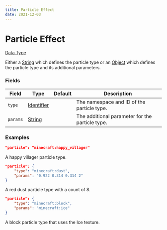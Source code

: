 ```yaml
---
title: Particle Effect
date: 2021-12-03
---
```


# Particle Effect

[Data Type](../data_types.md)

Either a [String](string.md) which defines the particle type or an [Object](object.md) which defines the particle type and its additional parameters.


### Fields

Field | Type | Default | Description
------|------|---------|------------
`type` | [Identifier](identifier.md) | | The namespace and ID of the particle type.
`params` | [String](string.md) | | The additional parameter for the particle type.


### Examples

```json
"particle": "minecraft:happy_villager"
```

A happy villager particle type.
<br>

```json
"particle": {
    "type": "minecraft:dust",
    "params": "0.922 0.314 0.314 2"
}
```

A red dust particle type with a count of 8.
<br>

```json
"particle": {
    "type": "minecraft:block",
    "params": "minecraft:ice"
}
```

A block particle type that uses the Ice texture.
